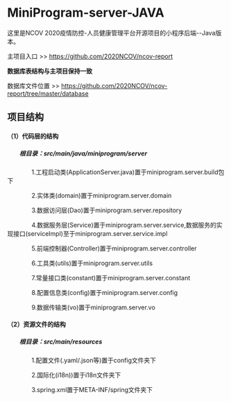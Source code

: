 # MiniProgram-server-JAVA

这里是NCOV 2020疫情防控-人员健康管理平台开源项目的小程序后端--Java版本。

主项目入口 >> https://github.com/2020NCOV/ncov-report

**数据库表结构与主项目保持一致** 

数据库文件位置 >> https://github.com/2020NCOV/ncov-report/tree/master/database

## 项目结构

#### （1）代码层的结构

##### 　　根目录：src/main/java/miniprogram/server

　　　　1.工程启动类(ApplicationServer.java)置于miniprogram.server.build包下

　　　　2.实体类(domain)置于miniprogram.server.domain

　　　　3.数据访问层(Dao)置于miniprogram.server.repository

　　　　4.数据服务层(Service)置于miniprogram.server.service,数据服务的实现接口(serviceImpl)至于miniprogram.server.service.impl

　　　　5.前端控制器(Controller)置于miniprogram.server.controller

　　　　6.工具类(utils)置于miniprogram.server.utils

　　　　7.常量接口类(constant)置于miniprogram.server.constant

　　　　8.配置信息类(config)置于miniprogram.server.config

　　　　9.数据传输类(vo)置于miniprogram.server.vo

#### （2）资源文件的结构

##### 　　根目录：src/main/resources

　　　　1.配置文件(.yaml/.json等)置于config文件夹下

　　　　2.国际化(i18n))置于i18n文件夹下

　　　　3.spring.xml置于META-INF/spring文件夹下